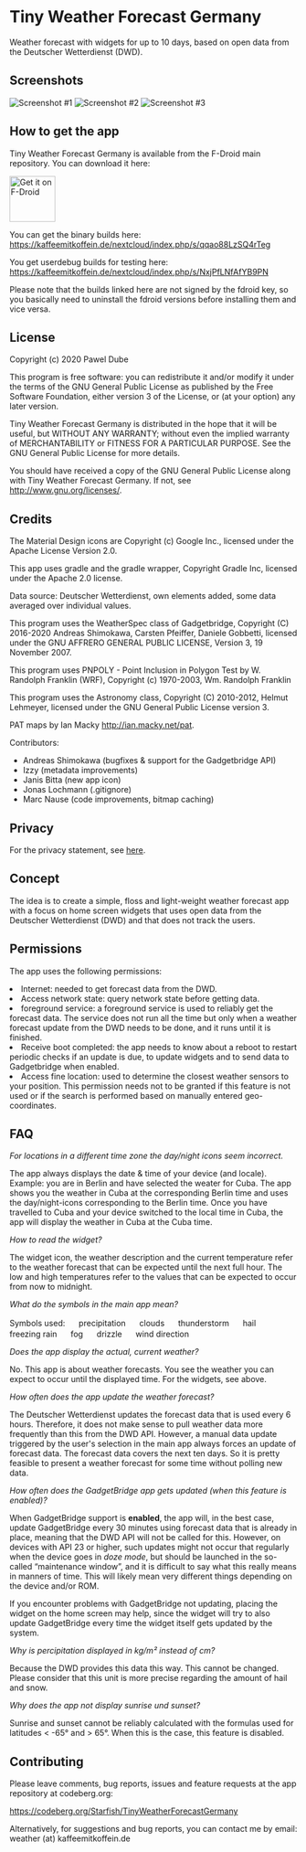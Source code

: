 Tiny Weather Forecast Germany
=================================

Weather forecast with widgets for up to 10 days, based on open data from the Deutscher Wetterdienst (DWD).

Screenshots
--------

![Screenshot #1](fastlane/metadata/android/en-US/images/phoneScreenshots/1.png)
![Screenshot #2](fastlane/metadata/android/en-US/images/phoneScreenshots/2.png)
![Screenshot #3](fastlane/metadata/android/en-US/images/phoneScreenshots/3.png)

How to get the app
------------------

Tiny Weather Forecast Germany is available from the F-Droid main repository. You can download it here:

[<img src="https://fdroid.gitlab.io/artwork/badge/get-it-on.png" 
    alt="Get it on F-Droid"
    height="80">](https://f-droid.org/packages/de.kaffeemitkoffein.tinyweatherforecastgermany)

You can get the binary builds here: <https://kaffeemitkoffein.de/nextcloud/index.php/s/qqao88LzSQ4rTeg>


You get  userdebug builds for testing here: <https://kaffeemitkoffein.de/nextcloud/index.php/s/NxjPfLNfAfYB9PN>

Please note that the builds linked here are not signed by the fdroid key, so you basically need to uninstall the fdroid versions before installing them and vice versa.

License
-------

 Copyright (c) 2020 Pawel Dube

 This program is free software: you can redistribute it and/or modify it
 under the terms of the GNU General Public License as published by the
 Free Software Foundation, either version 3 of the License, or (at
 your option) any later version.

 Tiny Weather Forecast Germany is distributed in the hope that it will be useful, but
 WITHOUT ANY WARRANTY; without even the implied warranty of
 MERCHANTABILITY or FITNESS FOR A PARTICULAR PURPOSE. See the GNU
 General Public License for more details.

 You should have received a copy of the GNU General Public License
 along with Tiny Weather Forecast Germany. If not, see <http://www.gnu.org/licenses/>.

Credits
-------

 The Material Design icons are Copyright (c) Google Inc., licensed 
 under the Apache License Version 2.0.
 
 This app uses gradle and the gradle wrapper, Copyright Gradle Inc,
 licensed under the Apache 2.0 license.
 
 Data source: Deutscher Wetterdienst, own elements added, some data 
 averaged over individual values.
 
 This program uses the WeatherSpec class of Gadgetbridge,
 Copyright (C) 2016-2020 Andreas Shimokawa, Carsten Pfeiffer,
 Daniele Gobbetti, licensed under the GNU AFFRERO GENERAL PUBLIC LICENSE,
 Version 3, 19 November 2007. 
 
 This program uses PNPOLY - Point Inclusion in Polygon Test by W. Randolph Franklin (WRF), Copyright (c) 1970-2003, Wm. Randolph Franklin
 
 This program uses the Astronomy class, Copyright (C) 2010-2012, Helmut Lehmeyer, licensed under the GNU General Public License version 3.
 
 PAT maps by Ian Macky <http://ian.macky.net/pat>.
 
 Contributors:
 - Andreas Shimokawa (bugfixes & support for the Gadgetbridge API)
 - Izzy (metadata improvements)
 - Janis Bitta (new app icon)
 - Jonas Lochmann (.gitignore)
 - Marc Nause (code improvements, bitmap caching)
 
 Privacy
 -------
 
 For the privacy statement, see [here](https://codeberg.org/Starfish/TinyWeatherForecastGermany/wiki/Home).

 Concept
 -------
 
 The idea is to create a simple, floss and light-weight weather forecast app with a focus on home screen widgets that uses open data from the Deutscher Wetterdienst (DWD) and that does not track the users.
 
 Permissions
 -------
 The app uses the following permissions:
 <li>Internet: needed to get forecast data from the DWD.</li> 
 <li>Access network state: query network state before getting data.</li>
 <li>foreground service: a foreground service is used to reliably get the forecast data. The service does not run all the time but only when a weather forecast update from the DWD needs to be done, and it runs until it is finished.</li>
 <li>Receive boot completed: the app needs to know about a reboot to restart periodic checks if an update is due, to update widgets and to send data to Gadgetbridge when enabled.</li>
 <li>Access fine location: used to determine the closest weather sensors to your position. This permission needs not to be granted if this feature is not used or if the search is performed based on manually entered geo-coordinates.</li>

 FAQ
 ---
 *For locations in a different time zone the day/night icons seem incorrect.*
 
 The app always displays the date & time of your device (and locale). Example: you are in Berlin and have selected the weater for Cuba. The app shows you the weather in Cuba at the corresponding Berlin time and uses the day/night-icons corresponding to the Berlin time. Once you have travelled to Cuba and your device switched to the local time in Cuba, the app will display the weather in Cuba at the Cuba time.   
 
 *How to read the widget?*
 
 The widget icon, the weather description and the current temperature refer to the weather forecast that can be expected until the next full hour. The low and high temperatures refer to the values that can be expected to occur from now to midnight.
 
 *What do the symbols in the main app mean?*
 
 Symbols used:
 <img src="app/src/main/res/mipmap-mdpi/symbol_precipitation.png" height="16" width="16"/> precipitation
<img src="app/src/main/res/mipmap-mdpi/symbol_cloud.png" height="16" width="16"/> clouds
 <img src="app/src/main/res/mipmap-mdpi/symbol_lightning.png" height="16" width="16"/> thunderstorm
 <img src="app/src/main/res/mipmap-mdpi/symbol_hail.png" height="16" width="16"/> hail
 <img src="app/src/main/res/mipmap-mdpi/symbol_freezing_rain.png" height="16" width="16"/> freezing rain
 <img src="app/src/main/res/mipmap-mdpi/symbol_fog.png" height="16" width="16"/>  fog
 <img src="app/src/main/res/mipmap-mdpi/symbol_drizzle.png" height="16" width="16"/> drizzle
 <img src="app/src/main/res/mipmap-mdpi/arrow.png" height="16" width="16"/> wind direction
 
 *Does the app display the actual, current weather?*
   
 No. This app is about weather forecasts. You see the weather you can expect to occur until the displayed time. For the widgets, see above.  
        
 *How often does the app update the weather forecast?*
 
 The Deutscher Wetterdienst updates the forecast data that is used every 6 hours. Therefore, it does not make sense to pull weather data more frequently than this from the DWD API. However, a manual data update triggered by the user's selection in the main app always forces an update of forecast data. The forecast data covers the next ten days. So it is pretty feasible to present a weather forecast for some time without polling new data.
 
 *How often does the GadgetBridge app gets updated (when this feature is enabled)?*
 
  When GadgetBridge support is **enabled**, the app will, in the best case, update GadgetBridge every 30 minutes using forecast data that is already in place, meaning that the DWD API will not be called for this. However, on devices with API 23 or higher, such updates might not occur that regularly when the device goes in *doze mode*, but should be launched in the so-called “maintenance window”, and it is difficult to say what this really means in manners of time. This will likely mean very different things depending on the device and/or ROM.
  
  If you encounter problems with GadgetBridge not updating, placing the widget on the home screen may help, since the widget will try to also update GadgetBridge every time the widget itself gets updated by the system.
  
  *Why is percipitation displayed in kg/m² instead of cm?*
  
  Because the DWD provides this data this way. This cannot be changed. Please consider that this unit is more precise regarding the amount of hail and snow.
  
  *Why does the app not display sunrise und sunset?*
  
  Sunrise and sunset cannot be reliably calculated with the formulas used for latitudes < -65° and > 65°. When this is the case, this feature is disabled.
  
  
 Contributing
 ------------

 Please leave comments, bug reports, issues and feature requests at
 the app repository at codeberg.org:
 
 https://codeberg.org/Starfish/TinyWeatherForecastGermany
 
 Alternatively, for suggestions and bug reports, you can contact me
 by email: weather (at) kaffeemitkoffein.de 
